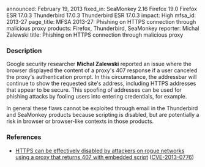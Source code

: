 announced: February 19, 2013
fixed_in: SeaMonkey 2.16
          Firefox 19.0
          Firefox ESR 17.0.3
          Thunderbird 17.0.3
          Thunderbird ESR 17.0.3
impact: High
mfsa_id: 2013-27
page_title: MFSA 2013-27: Phishing on HTTPS connection through malicious proxy
products: Firefox, Thunderbird, SeaMonkey
reporter: Michal Zalewski
title: Phishing on HTTPS connection through malicious proxy

<h3>Description</h3>

<p>Google security researcher <strong>Michal Zalewski</strong> reported an issue
where the browser displayed the content of a proxy's 407 response if a user
canceled the proxy's authentication prompt. In this circumstance, the addressbar
will continue to show the requested site's address, including HTTPS addresses
that appear to be secure. This spoofing of addresses can be used for phishing
attacks by fooling users into entering credentials, for example.
</p>

<p class="note">In general these flaws cannot be exploited through email in the
Thunderbird and SeaMonkey products because scripting is disabled, but are
potentially a risk in browser or browser-like contexts in those products.</p>


<h3>References</h3>

<ul>
  <li><a href="https://bugzilla.mozilla.org/show_bug.cgi?id=796475">
      HTTPS can be effectively disabled by attackers on rogue networks using a
proxy that returns 407 with embedded script</a> (<a href="http://cve.mitre.org/cgi-bin/cvename.cgi?name=CVE-2013-0776" class="ex-ref">CVE-2013-0776</a>)</li>
</ul>



